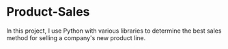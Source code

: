 # Product-Sales
In this project, I use Python with various libraries to determine the best sales method for selling a company's new product line.
